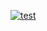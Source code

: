 [![test](https://github.com/kengo-k/password-manager-backend/actions/workflows/test.yml/badge.svg?branch=main)](https://github.com/kengo-k/password-manager-backend/actions/workflows/test.yml)
